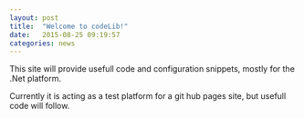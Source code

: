 ```yaml
---
layout: post
title:  "Welcome to codeLib!"
date:   2015-08-25 09:19:57
categories: news
---
```

This site will provide usefull code and configuration snippets, mostly for the .Net platform.

Currently it is acting as a test platform for a git hub pages site, but usefull code will follow.
